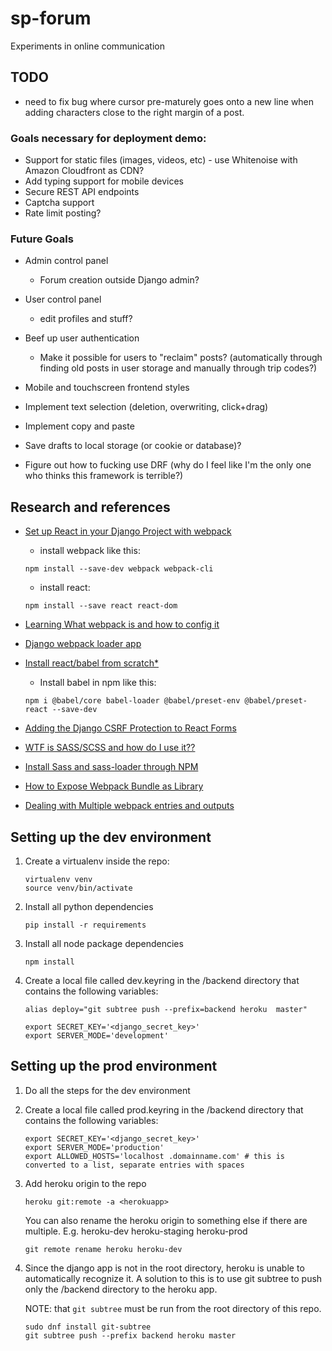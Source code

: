 # sp-forum
Experiments in online communication

## TODO

* need to fix bug where cursor pre-maturely goes onto a new line when adding characters close to the right margin of a post.

### Goals necessary for deployment demo:

* Support for static files (images, videos, etc) - use Whitenoise with Amazon Cloudfront as CDN?
* Add typing support for mobile devices
* Secure REST API endpoints
* Captcha support
* Rate limit posting?

### Future Goals

* Admin control panel
   * Forum creation outside Django admin?

* User control panel
   * edit profiles and stuff?

* Beef up user authentication
   * Make it possible for users to "reclaim" posts? (automatically through finding old posts in user storage and manually through trip codes?)

* Mobile and touchscreen frontend styles

* Implement text selection (deletion, overwriting, click+drag)
* Implement copy and paste
* Save drafts to local storage (or cookie or database)?

* Figure out how to fucking use DRF (why do I feel like I'm the only one who thinks this framework is terrible?)

## Research and references

* [Set up React in your Django Project with webpack](https://medium.com/uva-mobile-devhub/set-up-react-in-your-django-project-with-webpack-4fe1f8455396)
   * install webpack like this:
   ```
   npm install --save-dev webpack webpack-cli 
   ```

   * install react:
   ```
   npm install --save react react-dom
   ```
* [Learning What webpack is and how to config it](https://webpack.js.org/guides/getting-started/)
* [Django webpack loader app](https://github.com/owais/django-webpack-loader)
* [Install react/babel from scratch\*](https://www.valentinog.com/blog/babel/)
   * Install babel in npm like this:

   ```
   npm i @babel/core babel-loader @babel/preset-env @babel/preset-react --save-dev
   ```
* [Adding the Django CSRF Protection to React Forms](https://www.techiediaries.com/django-react-forms-csrf-axios)

* [WTF is SASS/SCSS and how do I use it??](https://marksheet.io/sass-scss-less.html)
* [Install Sass and sass-loader through NPM](https://www.npmjs.com/package/sass-loader)

* [How to Expose Webpack Bundle as Library](https://stackoverflow.com/questions/34357489/calling-webpacked-code-from-outside-html-script-tag)
* [Dealing with Multiple webpack entries and outputs](https://stackoverflow.com/questions/34378321/dynamic-library-option-with-multi-entry-points)

## Setting up the dev environment

1. Create a virtualenv inside the repo:

   ```
   virtualenv venv
   source venv/bin/activate
   ```

2. Install all python dependencies

   ```
   pip install -r requirements
   ```

3. Install all node package dependencies

   ```
   npm install
   ```

4. Create a local file called dev.keyring in the /backend directory that contains the following variables:
   
   ```
   alias deploy="git subtree push --prefix=backend heroku  master"

   export SECRET_KEY='<django_secret_key>'
   export SERVER_MODE='development'
   ```

## Setting up the prod environment

1. Do all the steps for the dev environment

2. Create a local file called prod.keyring in the /backend directory that contains the following variables:
   
   ```
   export SECRET_KEY='<django_secret_key>'
   export SERVER_MODE='production'
   export ALLOWED_HOSTS='localhost .domainname.com' # this is converted to a list, separate entries with spaces
   ```

3. Add heroku origin to the repo

   ```
   heroku git:remote -a <herokuapp>
   ```

   You can also rename the heroku origin to something else if there are multiple.
   E.g. heroku-dev heroku-staging heroku-prod

   ```
   git remote rename heroku heroku-dev
   ```

4. Since the django app is not in the root directory, heroku is unable to automatically recognize it. A
   solution to this is to use git subtree to push only the /backend directory to the heroku app.

   NOTE: that `git subtree` must be run from the root directory of this repo.

   ```
   sudo dnf install git-subtree
   git subtree push --prefix backend heroku master
   ```
